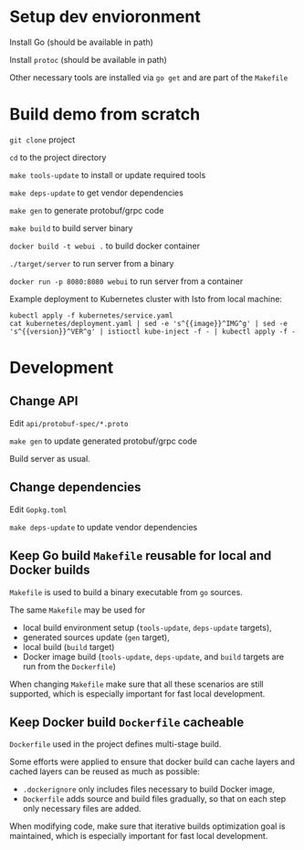 # Setup dev envioronment

Install Go (should be available in path)

Install `protoc` (should be available in path)

Other necessary tools are installed via `go get` and are part of the `Makefile`

# Build demo from scratch

`git clone` project

`cd` to the project directory

`make tools-update` to install or update required tools

`make deps-update` to get vendor dependencies

`make gen` to generate protobuf/grpc code

`make build` to build server binary

`docker build -t webui .` to build docker container

`./target/server` to run server from a binary

`docker run -p 8080:8080 webui` to run server from a container

Example deployment to Kubernetes cluster with Isto from local machine:

```
kubectl apply -f kubernetes/service.yaml
cat kubernetes/deployment.yaml | sed -e 's^{{image}}^IMG^g' | sed -e 's^{{version}}^VER^g' | istioctl kube-inject -f - | kubectl apply -f -
```

# Development

## Change API

Edit `api/protobuf-spec/*.proto`

`make gen` to update generated protobuf/grpc code

Build server as usual.

## Change dependencies

Edit `Gopkg.toml`

`make deps-update` to update vendor dependencies

## Keep Go build `Makefile` reusable for local and Docker builds

`Makefile` is used to build a binary executable from `go` sources.

The same `Makefile` may be used for
- local build environment setup (`tools-update`, `deps-update` targets),
- generated sources update (`gen` target),
- local build (`build` target)
- Docker image build (`tools-update`, `deps-update`, and `build` targets are
  run from the `Dockerfile`)

When changing `Makefile` make sure that all these scenarios are still supported,
which is especially important for fast local development.

## Keep Docker build `Dockerfile` cacheable

`Dockerfile` used in the project defines multi-stage build.

Some efforts were applied to ensure that docker build can cache layers and cached
layers can be reused as much as possible:
- `.dockerignore` only includes files necessary to build Docker image,
- `Dockerfile` adds source and build files gradually, so that on each step only
  necessary files are added.

When modifying code, make sure that iterative builds optimization goal is
maintained, which is especially important for fast local development.
